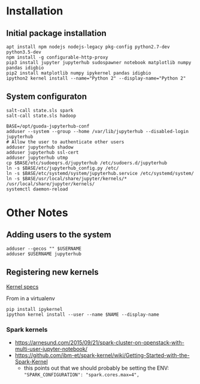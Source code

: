 # Installation

## Initial package installation

    apt install npm nodejs nodejs-legacy pkg-config python2.7-dev python3.5-dev
    npm install -g configurable-http-proxy
    pip3 install jupyter jupyterhub sudospawner notebook matplotlib numpy pandas idigbio
    pip2 install matplotlib numpy ipykernel pandas idigbio
    ipython2 kernel install --name="Python 2" --display-name="Python 2"

## System configuraton

    salt-call state.sls spark
    salt-call state.sls hadoop

    BASE=/opt/guoda-jupyterhub-conf
    adduser --system --group --home /var/lib/jupyterhub --disabled-login jupyterhub
    # Allow the user to authenticate other users
    adduser jupyterhub shadow
    adduser jupyterhub ssl-cert
    adduser jupyterhub utmp
    cp $BASE/etc/sudoeqrs.d/jupyterhub /etc/sudoers.d/jupyterhub
    ln -s $BASE/etc/jupyterhub_config.py /etc/
    ln -s $BASE/etc/systemd/system/jupyterhub.service /etc/systemd/system/
    ln -s $BASE/usr/local/share/jupyter/kernels/* /usr/local/share/jupyter/kernels/
    systemctl daemon-reload


# Other Notes

## Adding users to the system


    adduser --gecos "" $USERNAME
    adduser $USERNAME jupyterhub


## Registering new kernels

[Kernel specs](http://jupyter-client.readthedocs.io/en/latest/kernels.html#kernelspecs)

From in a virtualenv

    pip install ipykernel
    ipython kernel install --user --name $NAME --display-name

### Spark kernels

* https://arnesund.com/2015/09/21/spark-cluster-on-openstack-with-multi-user-jupyter-notebook/
* https://github.com/ibm-et/spark-kernel/wiki/Getting-Started-with-the-Spark-Kernel
  * this points out that we should probably be setting the ENV: `"SPARK_CONFIGURATION": "spark.cores.max=4",`

